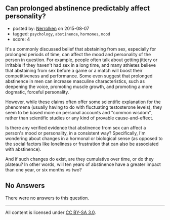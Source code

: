 ## Can prolonged abstinence predictably affect personality?

- posted by: [Nerrolken](https://stackexchange.com/users/1518241/nerrolken) on 2015-08-07
- tagged: `psychology`, `abstinence`, `hormones`, `mood`
- score: 4

It's a commonly discussed belief that abstaining from sex, especially for prolonged periods of time, can affect the mood and personality of the person in question.  For example, people often talk about getting jittery or irritable if they haven't had sex in a long time, and many athletes believe that abstaining from sex before a game or a match will boost their competitiveness and performance.  Some even suggest that prolonged abstinence in men can increase masculine characteristics, such as deepening the voice, promoting muscle growth, and promoting a more dogmatic, forceful personality.

However, while these claims often offer some scientific explanation for the phenomena (usually having to do with fluctuating testosterone levels), they seem to be based more on personal accounts and "common wisdom", rather than scientific studies or any kind of provable cause-and-effect.  

Is there any verified evidence that abstinence from sex can affect a person's mood or personality, in a consistent way?  Specifically, I'm wondering about changes in a hormonal or biological sense (as opposed to the social factors like loneliness or frustration that can also be associated with abstinence).

And if such changes do exist, are they cumulative over time, or do they plateau?  In other words, will ten years of abstinence have a greater impact than one year, or six months vs two?

## No Answers

There were no answers to this question.


---

All content is licensed under [CC BY-SA 3.0](https://creativecommons.org/licenses/by-sa/3.0/).
